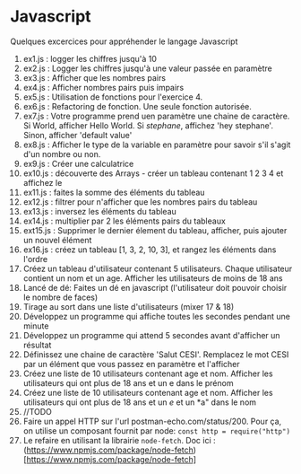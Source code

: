 # Javascript
Quelques excercices pour appréhender le langage Javascript

1. ex1.js : logger les chiffres jusqu'à 10
2. ex2.js : Logger les chiffres jusqu'à une valeur passée en paramètre
3. ex3.js : Afficher que les nombres pairs
4. ex4.js : Afficher nombres pairs puis impairs
5. ex5.js : Utilisation de fonctions pour l'exercice 4.
6. ex6.js : Refactoring de fonction. Une seule fonction autorisée.
7. ex7.js : Votre programme prend uen paramètre une chaine de caractère. Si World, afficher Hello World. Si _stephane_, affichez 'hey stephane'. Sinon, afficher 'default value' 
8. ex8.js : Afficher le type de la variable en paramètre pour savoir s'il s'agit d'un nombre ou non.
9. ex9.js : Créer une calculatrice 
10. ex10.js : découverte des Arrays - créer un tableau contenant 1 2 3 4 et affichez le
11. ex11.js : faites la somme des éléments du tableau  
12. ex12.js : filtrer pour n'afficher que les nombres pairs du tableau  
13. ex13.js : inversez les éléments du tableau  
14. ex14.js : multiplier par 2 les éléments pairs du tableaux 
15. ext15.js : Supprimer le dernier élement du tableau, afficher, puis ajouter un nouvel élément
16. ex16.js : créez un tableau [1, 3, 2, 10, 3], et rangez les éléments dans l'ordre
17. Créez un tableau d'utilisateur contenant 5 utilisateurs. Chaque utilisateur contient un nom et un age. Afficher les utilisateurs de moins de 18 ans
18. Lancé de dé: Faites un dé en javascript (l'utilisateur doit pouvoir choisir le nombre de faces)
19. Tirage au sort dans une liste d'utilisateurs (mixer 17 & 18)
20. Développez un programme qui affiche toutes les secondes pendant une minute
21. Développez un programme qui attend 5 secondes avant d'afficher un résultat
22. Définissez une chaine de caractère 'Salut CESI'. Remplacez le mot CESI par un élément que vous passez en paramètre et l'afficher
23. Créez une liste de 10 utilisateurs contenant age et nom. Afficher les utilisateurs qui ont plus de 18 ans et un e dans le prénom
24. Créez une liste de 10 utilisateurs contenant age et nom. Afficher les utilisateurs qui ont plus de 18 ans et un *e* et un *a" dans le nom
25. //TODO
30. Faire un appel HTTP sur l'url postman-echo.com/status/200. Pour ça, on utilise un composant fournit par node: `const http = require("http")`
31. Le refaire en utilisant la librairie `node-fetch`. Doc ici : (https://www.npmjs.com/package/node-fetch)[https://www.npmjs.com/package/node-fetch]
